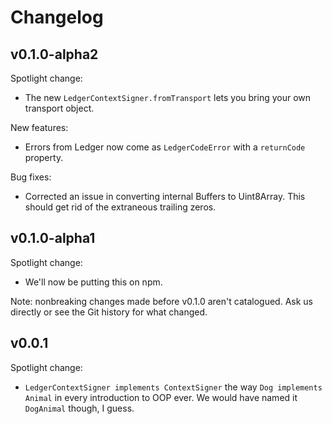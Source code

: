 # Changelog

## v0.1.0-alpha2

Spotlight change:

- The new `LedgerContextSigner.fromTransport` lets you bring your own
  transport object.

New features:

- Errors from Ledger now come as `LedgerCodeError` with a `returnCode`
  property.

Bug fixes:

- Corrected an issue in converting internal Buffers to Uint8Array.
  This should get rid of the extraneous trailing zeros.

## v0.1.0-alpha1

Spotlight change:

- We'll now be putting this on npm.

Note: nonbreaking changes made before v0.1.0 aren't catalogued.
Ask us directly or see the Git history for what changed.

## v0.0.1

Spotlight change:

- `LedgerContextSigner implements ContextSigner` the way
  `Dog implements Animal` in every introduction to OOP ever.
  We would have named it `DogAnimal` though, I guess.
